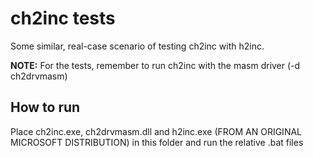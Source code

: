 # ch2inc tests
Some similar, real-case scenario of testing ch2inc with h2inc.

**NOTE:** For the tests, remember to run ch2inc with the masm driver (-d ch2drvmasm)

## How to run
Place ch2inc.exe, ch2drvmasm.dll and h2inc.exe (FROM AN ORIGINAL MICROSOFT DISTRIBUTION) in this folder and run the relative .bat files
